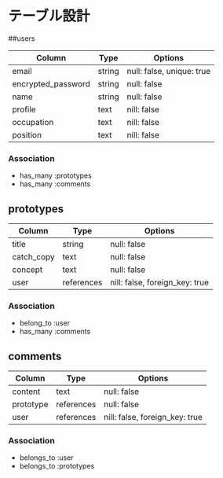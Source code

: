 # テーブル設計

##users

| Column             | Type   | Options                   |
| ------------------ | ------ | ------------------------- |
| email              | string | null: false, unique: true |
| encrypted_password | string | null: false               |
| name               | string | null: false               |
| profile            | text   | nill: false               |
| occupation         | text   | nill: false               |
| position           | text   | nill: false               | 

### Association
- has_many :prototypes
- has_many :comments

## prototypes

| Column     | Type         | Options                        |
| ---------- | ------------ | ------------------------------ |
| title      | string       | null: false                    |
| catch_copy | text         | null: false                    |
| concept    | text         | null: false                    |
| user       | references   | nill: false, foreign_key: true |

### Association

- belong_to :user
- has_many :comments

## comments

| Column    | Type       | Options                        |
| --------- | ---------- | ------------------------------ |
| content   | text       | null: false                    |
| prototype | references | null: false                    |
| user      | references | nill: false, foreign_key: true |

### Association

- belongs_to :user
- belongs_to :prototypes

